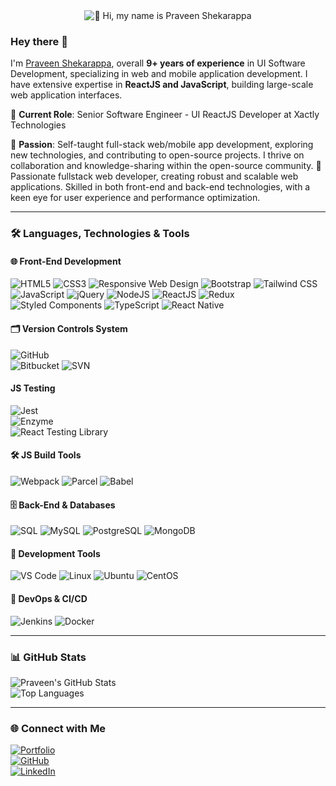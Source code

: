 <div align="center">
    <img src="https://miro.medium.com/v2/resize:fit:1358/0*FGD6BUzzZs1VJLuY.gif" alt="👋 Hi, my name is Praveen Shekarappa">
</div>

### Hey there 👋

I'm [Praveen Shekarappa](), overall **9+ years of experience** in UI Software Development, specializing in web and mobile application development. I have extensive expertise in **ReactJS and JavaScript**, building large-scale web application interfaces.

💼 **Current Role**: Senior Software Engineer - UI ReactJS Developer at Xactly Technologies

🌱 **Passion**: Self-taught full-stack web/mobile app development, exploring new technologies, and contributing to open-source projects. I thrive on collaboration and knowledge-sharing within the open-source community. 🚀 Passionate fullstack web developer, creating robust and scalable web applications. Skilled in both front-end and back-end technologies, with a keen eye for user experience and performance optimization.

---

### 🛠️ Languages, Technologies & Tools

#### 🌐 Front-End Development

![HTML5](https://img.shields.io/badge/-HTML5-E34F26?logo=html5&logoColor=white&style=for-the-badge)
![CSS3](https://img.shields.io/badge/-CSS3-1572B6?logo=css3&logoColor=white&style=for-the-badge)
![Responsive Web Design](https://img.shields.io/badge/-Responsive%20Web%20Design-009688?logo=responsive-design&logoColor=white&style=for-the-badge)
![Bootstrap](https://img.shields.io/badge/-Bootstrap-7952B3?logo=bootstrap&logoColor=white&style=for-the-badge)
![Tailwind CSS](https://img.shields.io/badge/-Tailwind%20CSS-38B2AC?logo=tailwind-css&logoColor=white&style=for-the-badge)
![JavaScript](https://img.shields.io/badge/-JavaScript-F7DF1E?logo=javascript&logoColor=black&style=for-the-badge)
![jQuery](https://img.shields.io/badge/-jQuery-0769AD?logo=jquery&logoColor=white&style=for-the-badge)
![NodeJS](https://img.shields.io/badge/-Node.js-339933?logo=node.js&logoColor=white&style=for-the-badge)
![ReactJS](https://img.shields.io/badge/-React-61DAFB?logo=react&logoColor=black&style=for-the-badge)
![Redux](https://img.shields.io/badge/-Redux-764ABC?logo=redux&logoColor=white&style=for-the-badge)
![Styled Components](https://img.shields.io/badge/-Styled%20Components-DB7093?logo=styled-components&logoColor=white&style=for-the-badge)
![TypeScript](https://img.shields.io/badge/-TypeScript-3178C6?logo=typescript&logoColor=white&style=for-the-badge)
![React Native](https://img.shields.io/badge/-React%20Native-61DAFB?logo=react&logoColor=black&style=for-the-badge)

#### 🗂️ Version Controls System

![GitHub](https://img.shields.io/badge/-GitHub-181717?logo=github&logoColor=white&style=for-the-badge)  
![Bitbucket](https://img.shields.io/badge/-Bitbucket-0052CC?logo=bitbucket&logoColor=white&style=for-the-badge)
![SVN](https://img.shields.io/badge/-SVN-809CC9?logo=subversion&logoColor=white&style=for-the-badge)

#### JS Testing

![Jest](https://img.shields.io/badge/-Jest-C21325?logo=jest&logoColor=white&style=for-the-badge)  
![Enzyme](https://img.shields.io/badge/-Enzyme-8B0000?logo=testing-library&logoColor=white&style=for-the-badge)  
![React Testing Library](https://img.shields.io/badge/-React%20Testing%20Library-E33332?logo=testing-library&logoColor=white&style=for-the-badge)

#### 🛠️ JS Build Tools

![Webpack](https://img.shields.io/badge/-Webpack-8DD6F9?logo=webpack&logoColor=black&style=for-the-badge)
![Parcel](https://img.shields.io/badge/-Parcel-BD081C?logo=parcel&logoColor=white&style=for-the-badge)
![Babel](https://img.shields.io/badge/-Babel-F9DC3E?logo=babel&logoColor=black&style=for-the-badge)

#### 🗄️ Back-End & Databases

![SQL](https://img.shields.io/badge/-SQL-4479A1?logo=postgresql&logoColor=white&style=for-the-badge)
![MySQL](https://img.shields.io/badge/-MySQL-4479A1?logo=mysql&logoColor=white&style=for-the-badge)
![PostgreSQL](https://img.shields.io/badge/-PostgreSQL-336791?logo=postgresql&logoColor=white&style=for-the-badge)
![MongoDB](https://img.shields.io/badge/-MongoDB-47A248?logo=mongodb&logoColor=white&style=for-the-badge)

#### 🧰 Development Tools

![VS Code](https://img.shields.io/badge/-VS%20Code-007ACC?logo=visual-studio-code&logoColor=white&style=for-the-badge)
![Linux](https://img.shields.io/badge/-Linux-FCC624?logo=linux&logoColor=black&style=for-the-badge)
![Ubuntu](https://img.shields.io/badge/-Ubuntu-E95420?logo=ubuntu&logoColor=white&style=for-the-badge)
![CentOS](https://img.shields.io/badge/-CentOS-262577?logo=centos&logoColor=white&style=for-the-badge)

#### 🚀 DevOps & CI/CD

![Jenkins](https://img.shields.io/badge/-Jenkins-D24939?logo=jenkins&logoColor=white&style=for-the-badge)
![Docker](https://img.shields.io/badge/-Docker-2496ED?logo=docker&logoColor=white&style=for-the-badge)

---

### 📊 GitHub Stats

![Praveen's GitHub Stats](https://github-readme-stats.vercel.app/api?username=pravn27&show_icons=true&theme=radical)  
![Top Languages](https://github-readme-stats.vercel.app/api/top-langs/?username=pravn27&layout=compact&theme=radical)

---

### 🌐 Connect with Me

[![Portfolio](https://img.shields.io/badge/-Portfolio-000?logo=google-chrome&logoColor=white&style=for-the-badge)](https://pravn27.github.io/dev-portfolio/)  
[![GitHub](https://img.shields.io/badge/-GitHub-181717?logo=github&logoColor=white&style=for-the-badge)](https://github.com/pravn27)  
[![LinkedIn](https://img.shields.io/badge/-LinkedIn-0077B5?logo=linkedin&logoColor=white&style=for-the-badge)](https://www.linkedin.com/in/praveen-shekarappa/)
